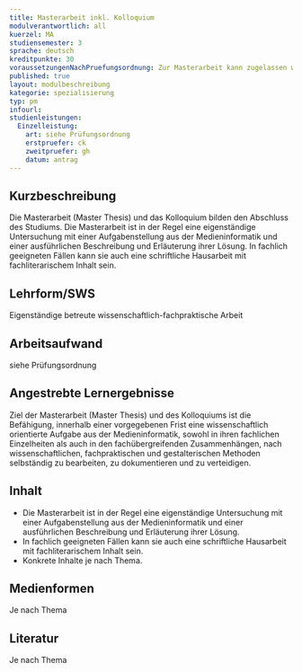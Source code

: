 ```yaml
---
title: Masterarbeit inkl. Kolloquium 
modulverantwortlich: all
kuerzel: MA
studiensemester: 3
sprache: deutsch
kreditpunkte: 30
voraussetzungenNachPruefungsordnung: Zur Masterarbeit kann zugelassen werden, wer die Zulassungsvoraussetzungen gemäß § 17 Abs. 2 und 5 erfüllt und aus den nach § 24 vorgeschriebenen Prüfungen insgesamt mindestens 75 Leistungspunkte gem. § 12 erreicht hat.
published: true
layout: modulbeschreibung
kategorie: spezialisierung
typ: pm
infourl: 
studienleistungen:
  Einzelleistung:
    art: siehe Prüfungsordnung
    erstpruefer: ck
    zweitpruefer: gh
    datum: antrag
---
```


## Kurzbeschreibung
Die Masterarbeit (Master Thesis) und das Kolloquium bilden den Abschluss des Studiums. Die Masterarbeit ist in der Regel eine eigenständige Untersuchung mit einer Aufgabenstellung aus der Medieninformatik und einer ausführlichen Beschreibung und Erläuterung ihrer Lösung. In fachlich geeigneten Fällen kann sie auch eine schriftliche Hausarbeit mit fachliterarischem Inhalt sein.

## Lehrform/SWS 
Eigenständige betreute wissenschaftlich-fachpraktische Arbeit

## Arbeitsaufwand 
siehe Prüfungsordnung

## Angestrebte Lernergebnisse
Ziel der Masterarbeit (Master Thesis) und des Kolloquiums ist die Befähigung, innerhalb einer vorgegebenen Frist eine wissenschaftlich orientierte Aufgabe aus der Medieninformatik, sowohl in ihren fachlichen Einzelheiten als auch in den fachübergreifenden Zusammenhängen, nach wissenschaftlichen, fachpraktischen und gestalterischen Methoden selbständig zu bearbeiten, zu dokumentieren und zu verteidigen. 

## Inhalt
- Die Masterarbeit ist in der Regel eine eigenständige Untersuchung mit einer Aufgabenstellung aus der Medieninformatik und einer ausführlichen Beschreibung und Erläuterung ihrer Lösung. 
- In fachlich geeigneten Fällen kann sie auch eine schriftliche Hausarbeit mit fachliterarischem Inhalt sein. 
- Konkrete Inhalte je nach Thema.

## Medienformen
Je nach Thema

## Literatur
Je nach Thema
